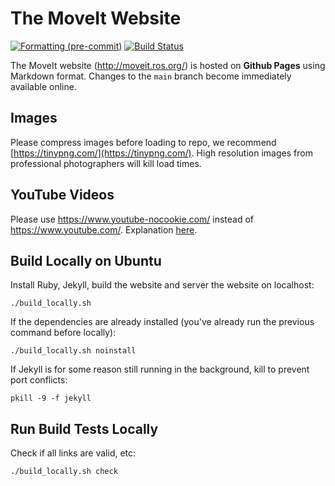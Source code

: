 # The MoveIt Website

[![Formatting (pre-commit)](https://github.com/ros-planning/moveit.ros.org/actions/workflows/format.yaml/badge.svg?branch=main)](https://github.com/ros-planning/moveit.ros.org/actions/workflows/format.yaml?query=branch%3Amain)
[![Build Status](https://github.com/ros-planning/moveit.ros.org/actions/workflows/build.yaml/badge.svg?branch=main)](https://github.com/ros-planning/moveit.ros.org/actions/workflows/build.yaml?query=branch%3Amain)

The MoveIt website (http://moveit.ros.org/) is hosted on **Github Pages** using Markdown format.
Changes to the ``main`` branch become immediately available online.

## Images

Please compress images before loading to repo, we recommend [https://tinypng.com/](https://tinypng.com/). High resolution images from professional photographers will kill load times.

## YouTube Videos

Please use https://www.youtube-nocookie.com/ instead of  https://www.youtube.com/. Explanation [here](https://github.com/ros-planning/moveit.ros.org/issues/232).

## Build Locally on Ubuntu

Install Ruby, Jekyll, build the website and server the website on localhost:

    ./build_locally.sh

If the dependencies are already installed (you've already run the previous command before locally):

    ./build_locally.sh noinstall

If Jekyll is for some reason still running in the background, kill to prevent port conflicts:

    pkill -9 -f jekyll

## Run Build Tests Locally

Check if all links are valid, etc:

    ./build_locally.sh check
